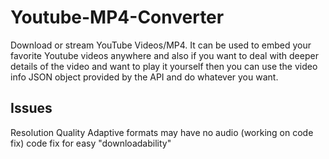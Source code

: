 # Youtube-MP4-Converter
Download or stream YouTube Videos/MP4. It can be used to embed your favorite Youtube videos anywhere and also if you want to deal with deeper details of the video and want to play it yourself then you can use the video info JSON object provided by the API and do whatever you want.

## Issues 
Resolution Quality
Adaptive formats may have no audio (working on code fix)
code fix for easy "downloadability"
